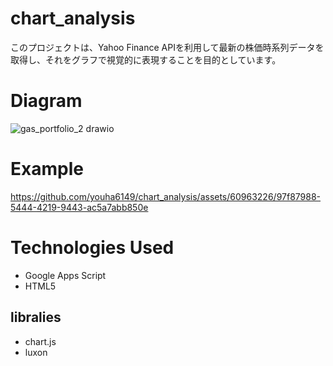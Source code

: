 # chart_analysis

このプロジェクトは、Yahoo Finance APIを利用して最新の株価時系列データを取得し、それをグラフで視覚的に表現することを目的としています。

# Diagram
![gas_portfolio_2 drawio](https://github.com/youha6149/chart_analysis/assets/60963226/9d38230b-f797-48e8-9e1d-fcf1c3d8517a)

# Example
https://github.com/youha6149/chart_analysis/assets/60963226/97f87988-5444-4219-9443-ac5a7abb850e

# Technologies Used

- Google Apps Script
- HTML5

## libralies
- chart.js
- luxon
